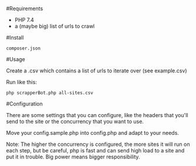 
#Requirements

- PHP 7.4
- a (maybe big) list of urls to crawl

#Install

```composer.json```

#Usage

Create a .csv which contains a list of urls to iterate over (see example.csv)

Run like this:

```php scrapperBot.php all-sites.csv```

#Configuration

There are some settings that you can configure, like the headers that you'll send to the site or the concurrency that you want to use.

Move your config.sample.php into config.php and adapt to your needs.

Note: The higher the concurrency is configured, the more sites it will run on each step, but be careful, php is fast and can send high load to a site and put it in trouble. Big power means bigger responsibility.
